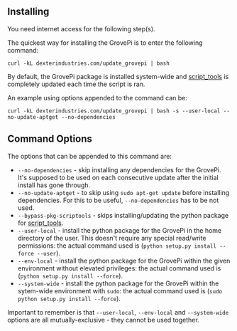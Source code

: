 ## Installing

You need internet access for the following step(s).

The quickest way for installing the GrovePi is to enter the following command:
```
curl -kL dexterindustries.com/update_grovepi | bash
```

By default, the GrovePi package is installed system-wide and [script_tools](https://github.com/DexterInd/script_tools) is completely updated each time the script is ran.

An example using options appended to the command can be:
```
curl -kL dexterindustries.com/update_grovepi | bash -s --user-local --no-update-aptget --no-dependencies
```

## Command Options

The options that can be appended to this command are:

* `--no-dependencies` - skip installing any dependencies for the GrovePi. It's supposed to be used on each consecutive update after the initial install has gone through.
* `--no-update-aptget` - to skip using `sudo apt-get update` before installing dependencies. For this to be useful, `--no-dependencies` has to be not used.
* `--bypass-pkg-scriptools` - skips installing/updating the python package for  [script_tools](https://github.com/DexterInd/script_tools).
* `--user-local` - install the python package for the GrovePi in the home directory of the user. This doesn't require any special read/write permissions: the actual command used is (`python setup.py install --force --user`).
* `--env-local` - install the python package for the GrovePi within the given environment without elevated privileges: the actual command used is (`python setup.py install --force`).
* `--system-wide` - install the python package for the GrovePi within the sytem-wide environment with `sudo`: the actual command used is (`sudo python setup.py install --force`).

Important to remember is that `--user-local`, `--env-local` and `--system-wide` options are all mutually-exclusive - they cannot be used together.
